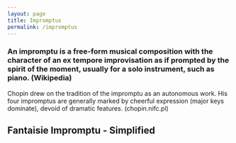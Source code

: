 ```yaml
---
layout: page
title: Impromptus
permalink: /impromptus
---
```


<h3>An impromptu is a free-form musical composition with the character of an ex tempore improvisation as if prompted by the spirit of the moment, usually for a solo instrument, such as piano. (Wikipedia)</h3>
<p>Chopin drew on the tradition of the impromptu as an autonomous work. His four impromptus are generally marked by cheerful expression (major keys dominate), devoid of dramatic features. (chopin.nifc.pl)</p>

<h2>Fantaisie Impromptu - Simplified</h2>
